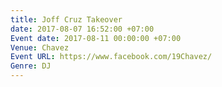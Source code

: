 ```yaml
---
title: Joff Cruz Takeover
date: 2017-08-07 16:52:00 +07:00
Event date: 2017-08-11 00:00:00 +07:00
Venue: Chavez
Event URL: https://www.facebook.com/19Chavez/
Genre: DJ
---
```


